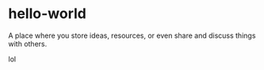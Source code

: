 # hello-world
A place where you store ideas, resources, or even share and discuss things with others.

lol

